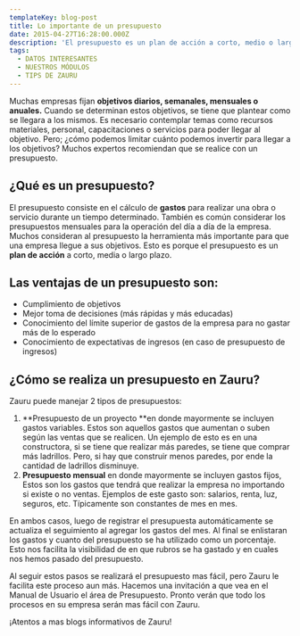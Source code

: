 ```yaml
---
templateKey: blog-post
title: Lo importante de un presupuesto
date: 2015-04-27T16:28:00.000Z
description: 'El presupuesto es un plan de acción a corto, medio o largo plazo.'
tags:
  - DATOS INTERESANTES
  - NUESTROS MÓDULOS
  - TIPS DE ZAURU
---
```

Muchas empresas  fijan **objetivos diarios, semanales, mensuales o anuales.** Cuando se determinan estos objetivos, se tiene que plantear como se llegara a los mismos. Es necesario contemplar temas como recursos materiales, personal, capacitaciones o servicios para poder llegar al objetivo. Pero; ¿cómo podemos limitar cuánto podemos invertir para  llegar a los objetivos? Muchos expertos recomiendan que se realice con un presupuesto.



## ¿Qué es un presupuesto?

El presupuesto consiste en el cálculo de **gastos** para realizar una obra o servicio durante un tiempo determinado. También es común considerar los presupuestos mensuales para la operación del día a día de la empresa.  Muchos consideran al presupuesto la herramienta más importante para que una empresa llegue a sus objetivos.  Esto es porque el presupuesto es un **plan de acción** a corto, media o largo plazo.



## Las ventajas de un presupuesto son:

* Cumplimiento de objetivos
* Mejor toma de decisiones (más rápidas y más educadas)
* Conocimiento del límite superior de gastos de la empresa para no gastar más de lo esperado
* Conocimiento de expectativas de ingresos (en caso de presupuesto de ingresos)

## ¿Cómo se realiza un presupuesto en Zauru?

Zauru puede manejar 2 tipos de presupuestos:



1. **Presupuesto de un proyecto **en donde mayormente se incluyen gastos variables. Estos son aquellos gastos que aumentan o suben según las ventas que se realicen. Un ejemplo de esto es en una constructora, si se tiene que realizar más paredes, se tiene que comprar más ladrillos. Pero, si hay que construir menos paredes, por ende la cantidad de ladrillos disminuye.
2. **Presupuesto mensual** en donde mayormente se incluyen gastos fijos, Estos son los gastos que tendrá que realizar la empresa no importando si existe o no ventas. Ejemplos de este gasto son: salarios, renta, luz, seguros, etc. Típicamente son constantes de mes en mes.

En ambos casos, luego de registrar el presupuesta automáticamente se actualiza el seguimiento al agregar los gastos del mes. Al final se enlistaran los gastos y cuanto del presupuesto se ha utilizado como un porcentaje. Esto nos facilita la visibilidad de en que rubros se ha gastado y en cuales nos hemos pasado del presupuesto.



Al seguir estos pasos se realizará el presupuesto mas fácil, pero Zauru le facilita este proceso aun más. Hacemos una invitación a que vea en el Manual de Usuario el área de Presupuesto. Pronto verán que todo los procesos en su empresa serán mas fácil con Zauru.



¡Atentos a mas blogs informativos de Zauru!
